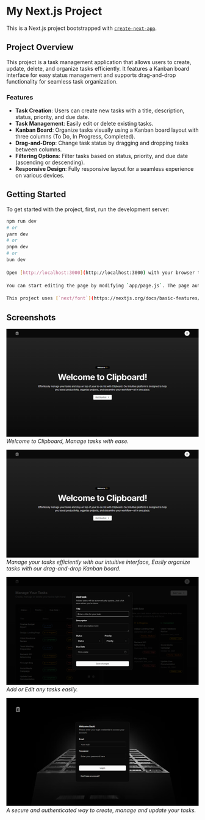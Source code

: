 # My Next.js Project

This is a Next.js project bootstrapped with [`create-next-app`](https://github.com/vercel/next.js/tree/canary/packages/create-next-app).

## Project Overview

This project is a task management application that allows users to create, update, delete, and organize tasks efficiently. It features a Kanban board interface for easy status management and supports drag-and-drop functionality for seamless task organization.

### Features
- **Task Creation**: Users can create new tasks with a title, description, status, priority, and due date.
- **Task Management**: Easily edit or delete existing tasks.
- **Kanban Board**: Organize tasks visually using a Kanban board layout with three columns (To Do, In Progress, Completed).
- **Drag-and-Drop**: Change task status by dragging and dropping tasks between columns.
- **Filtering Options**: Filter tasks based on status, priority, and due date (ascending or descending).
- **Responsive Design**: Fully responsive layout for a seamless experience on various devices.

## Getting Started

To get started with the project, first, run the development server:

```bash
npm run dev
# or
yarn dev
# or
pnpm dev
# or
bun dev

Open [http://localhost:3000](http://localhost:3000) with your browser to see the result.

You can start editing the page by modifying `app/page.js`. The page auto-updates as you edit the file.

This project uses [`next/font`](https://nextjs.org/docs/basic-features/font-optimization) to automatically optimize and load Inter, a custom Google Font.
```

## Screenshots

![Screenshot of Home Page](public/images/screenshot1.png)  
*Welcome to Clipboard, Manage tasks with ease.*

![Screenshot of Task Page](public/images/screenshot1.png)  
*Manage your tasks efficiently with our intuitive interface, Easily organize tasks with our drag-and-drop Kanban board.*

![Screenshot of Add Task Form](public/images/screenshot3.png)  
*Add or Edit any tasks easily.*

![Screenshot of Login Form](public/images/screenshot4.png)  
*A secure and authenticated way to create, manage and update your tasks.*
